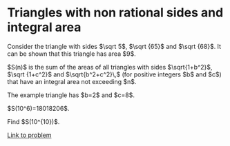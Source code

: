 # Triangles with non rational sides and integral area

<p>Consider the triangle with sides $\sqrt 5$, $\sqrt {65}$ and $\sqrt {68}$.
It can be shown that this triangle has area $9$.</p>

<p>$S(n)$ is the sum of the areas of  all triangles with sides $\sqrt{1+b^2}$, $\sqrt {1+c^2}$ and $\sqrt{b^2+c^2}\,$ (for positive integers $b$ and $c$) that have an integral area not exceeding $n$.</p>

<p>The example triangle has $b=2$ and $c=8$.</p>

<p>$S(10^6)=18018206$.</p>

<p>Find $S(10^{10})$.</p>

[Link to problem](https://projecteuler.net/problem=390)
